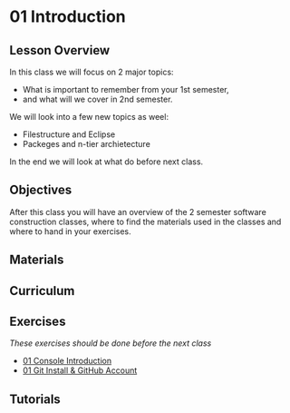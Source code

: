 
01 Introduction
===============
## Lesson Overview ##
In this class we will focus on 2 major topics:    
* What is important to remember from your 1st semester, 
* and what will we cover in 2nd semester.    

We will look into a few new topics as weel:   
* Filestructure and Eclipse
* Packeges and n-tier archietecture

In the end we will look at what do before next class.  

## Objectives ##
After this class you will have an overview of the 2 semester software construction classes, where to find the materials used in the classes and where to hand in your exercises.    
  
 

## Materials ##
## Curriculum ##

## Exercises ##
_These exercises should be done before the next class_
  * [01 Console Introduction](https://docs.google.com/document/d/1sLW_QYikQfAa5ijx7wuqtFaTZ80Ho9Q34tHCbNuFpTI/pub)
  * [01 Git Install & GitHub Account](https://docs.google.com/document/d/1wzbt_mnjb49T07346TfcOuKAAHPcX1whzGCAdsEG7WU/pub)

## Tutorials ##